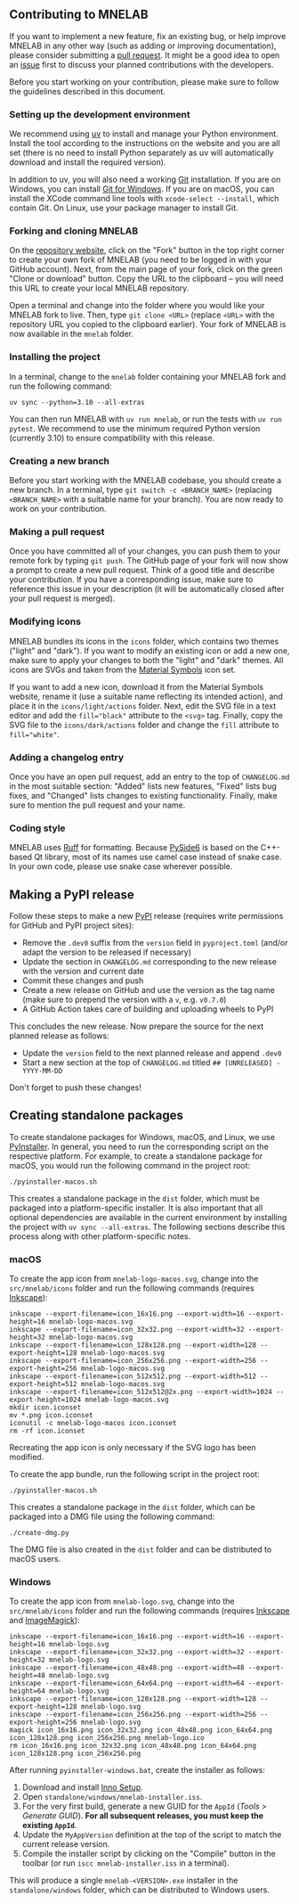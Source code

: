## Contributing to MNELAB

If you want to implement a new feature, fix an existing bug, or help improve MNELAB in any other way (such as adding or improving documentation), please consider submitting a [pull request](https://github.com/cbrnr/mnelab/pulls). It might be a good idea to open an [issue](https://github.com/cbrnr/mnelab/issues) first to discuss your planned contributions with the developers.

Before you start working on your contribution, please make sure to follow the guidelines described in this document.


### Setting up the development environment

We recommend using [uv](https://docs.astral.sh/uv/) to install and manage your Python environment. Install the tool according to the instructions on the website and you are all set (there is no need to install Python separately as uv will automatically download and install the required version).

In addition to uv, you will also need a working [Git](https://git-scm.com/) installation. If you are on Windows, you can install [Git for Windows](https://gitforwindows.org/). If you are on macOS, you can install the XCode command line tools with `xcode-select --install`, which contain Git. On Linux, use your package manager to install Git.


### Forking and cloning MNELAB

On the [repository website](https://github.com/cbrnr/mnelab), click on the "Fork" button in the top right corner to create your own fork of MNELAB (you need to be logged in with your GitHub account). Next, from the main page of your fork, click on the green "Clone or download" button. Copy the URL to the clipboard – you will need this URL to create your local MNELAB repository.

Open a terminal and change into the folder where you would like your MNELAB fork to live. Then, type `git clone <URL>` (replace `<URL>` with the repository URL you copied to the clipboard earlier). Your fork of MNELAB is now available in the `mnelab` folder.


### Installing the project

In a terminal, change to the `mnelab` folder containing your MNELAB fork and run the following command:

```
uv sync --python=3.10 --all-extras
```

You can then run MNELAB with `uv run mnelab`, or run the tests with `uv run pytest`. We recommend to use the minimum required Python version (currently 3.10) to ensure compatibility with this release.


### Creating a new branch

Before you start working with the MNELAB codebase, you should create a new branch. In a terminal, type `git switch -c <BRANCH_NAME>` (replacing `<BRANCH_NAME>` with a suitable name for your branch). You are now ready to work on your contribution.


### Making a pull request

Once you have committed all of your changes, you can push them to your remote fork by typing `git push`. The GitHub page of your fork will now show a prompt to create a new pull request. Think of a good title and describe your contribution. If you have a corresponding issue, make sure to reference this issue in your description (it will be automatically closed after your pull request is merged).


### Modifying icons

MNELAB bundles its icons in the `icons` folder, which contains two themes ("light" and "dark"). If you want to modify an existing icon or add a new one, make sure to apply your changes to both the "light" and "dark" themes. All icons are SVGs and taken from the [Material Symbols](https://fonts.google.com/icons) icon set.

If you want to add a new icon, download it from the Material Symbols website, rename it (use a suitable name reflecting its intended action), and place it in the `icons/light/actions` folder. Next, edit the SVG file in a text editor and add the `fill="black"` attribute to the `<svg>` tag. Finally, copy the SVG file to the `icons/dark/actions` folder and change the `fill` attribute to `fill="white"`.


### Adding a changelog entry

Once you have an open pull request, add an entry to the top of `CHANGELOG.md` in the most suitable section: "Added" lists new features, "Fixed" lists bug fixes, and "Changed" lists changes to existing functionality. Finally, make sure to mention the pull request and your name.


### Coding style

MNELAB uses [Ruff](https://docs.astral.sh/ruff/formatter/) for formatting. Because [PySide6](https://doc.qt.io/qtforpython-6/index.html) is based on the C++-based Qt library, most of its names use camel case instead of snake case. In your own code, please use snake case wherever possible.


## Making a PyPI release

Follow these steps to make a new [PyPI](https://pypi.org/project/mnelab/) release (requires write permissions for GitHub and PyPI project sites):

- Remove the `.dev0` suffix from the `version` field in `pyproject.toml` (and/or adapt the version to be released if necessary)
- Update the section in `CHANGELOG.md` corresponding to the new release with the version and current date
- Commit these changes and push
- Create a new release on GitHub and use the version as the tag name (make sure to prepend the version with a `v`, e.g. `v0.7.0`)
- A GitHub Action takes care of building and uploading wheels to PyPI

This concludes the new release. Now prepare the source for the next planned release as follows:

- Update the `version` field to the next planned release and append `.dev0`
- Start a new section at the top of `CHANGELOG.md` titled `## [UNRELEASED] - YYYY-MM-DD`

Don't forget to push these changes!


## Creating standalone packages

To create standalone packages for Windows, macOS, and Linux, we use [PyInstaller](https://www.pyinstaller.org/). In general, you need to run the corresponding script on the respective platform. For example, to create a standalone package for macOS, you would run the following command in the project root:

```
./pyinstaller-macos.sh
```

This creates a standalone package in the `dist` folder, which must be packaged into a platform-specific installer. It is also important that all optional dependencies are available in the current environment by installing the project with `uv sync --all-extras`. The following sections describe this process along with other platform-specific notes.


### macOS

To create the app icon from `mnelab-logo-macos.svg`, change into the `src/mnelab/icons` folder and run the following commands (requires [Inkscape](https://inkscape.org/)):

```
inkscape --export-filename=icon_16x16.png --export-width=16 --export-height=16 mnelab-logo-macos.svg
inkscape --export-filename=icon_32x32.png --export-width=32 --export-height=32 mnelab-logo-macos.svg
inkscape --export-filename=icon_128x128.png --export-width=128 --export-height=128 mnelab-logo-macos.svg
inkscape --export-filename=icon_256x256.png --export-width=256 --export-height=256 mnelab-logo-macos.svg
inkscape --export-filename=icon_512x512.png --export-width=512 --export-height=512 mnelab-logo-macos.svg
inkscape --export-filename=icon_512x512@2x.png --export-width=1024 --export-height=1024 mnelab-logo-macos.svg
mkdir icon.iconset
mv *.png icon.iconset
iconutil -c mnelab-logo-macos icon.iconset
rm -rf icon.iconset
```

Recreating the app icon is only necessary if the SVG logo has been modified.

To create the app bundle, run the following script in the project root:

```
./pyinstaller-macos.sh
```

This creates a standalone package in the `dist` folder, which can be packaged into a DMG file using the following command:

```
./create-dmg.py
```

The DMG file is also created in the `dist` folder and can be distributed to macOS users.


### Windows

To create the app icon from `mnelab-logo.svg`, change into the `src/mnelab/icons` folder and run the following commands (requires [Inkscape](https://inkscape.org/) and [ImageMagick](https://imagemagick.org/index.php)):

```
inkscape --export-filename=icon_16x16.png --export-width=16 --export-height=16 mnelab-logo.svg
inkscape --export-filename=icon_32x32.png --export-width=32 --export-height=32 mnelab-logo.svg
inkscape --export-filename=icon_48x48.png --export-width=48 --export-height=48 mnelab-logo.svg
inkscape --export-filename=icon_64x64.png --export-width=64 --export-height=64 mnelab-logo.svg
inkscape --export-filename=icon_128x128.png --export-width=128 --export-height=128 mnelab-logo.svg
inkscape --export-filename=icon_256x256.png --export-width=256 --export-height=256 mnelab-logo.svg
magick icon_16x16.png icon_32x32.png icon_48x48.png icon_64x64.png icon_128x128.png icon_256x256.png mnelab-logo.ico
rm icon_16x16.png icon_32x32.png icon_48x48.png icon_64x64.png icon_128x128.png icon_256x256.png
```

After running `pyinstaller-windows.bat`, create the installer as follows:

1. Download and install [Inno Setup](https://jrsoftware.org/isinfo.php).
2. Open `standalone/windows/mnelab-installer.iss`.
3. For the very first build, generate a new GUID for the `AppId` (*Tools* > *Generate GUID*). **For all subsequent releases, you must keep the existing `AppId`**.
4. Update the `MyAppVersion` definition at the top of the script to match the current release version.
5. Compile the installer script by clicking on the "Compile" button in the toolbar (or run `iscc mnelab-installer.iss` in a terminal).

This will produce a single `mnelab-<VERSION>.exe` installer in the `standalone/windows` folder, which can be distributed to Windows users.
